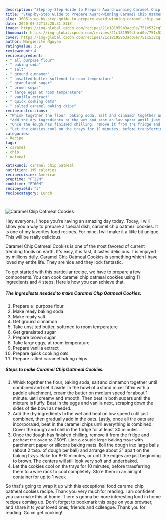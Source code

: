 ```yaml
---
description: "Step-by-Step Guide to Prepare Award-winning Caramel Chip Oatmeal Cookies"
title: "Step-by-Step Guide to Prepare Award-winning Caramel Chip Oatmeal Cookies"
slug: 3685-step-by-step-guide-to-prepare-award-winning-caramel-chip-oatmeal-cookies
date: 2020-09-22T13:28:31.831Z
image: https://img-global.cpcdn.com/recipes/21c181959b3acd0e/751x532cq70/caramel-chip-oatmeal-cookies-recipe-main-photo.jpg
thumbnail: https://img-global.cpcdn.com/recipes/21c181959b3acd0e/751x532cq70/caramel-chip-oatmeal-cookies-recipe-main-photo.jpg
cover: https://img-global.cpcdn.com/recipes/21c181959b3acd0e/751x532cq70/caramel-chip-oatmeal-cookies-recipe-main-photo.jpg
author: Marguerite Nguyen
ratingvalue: 3.9
reviewcount: 4
recipeingredient:
- " all purpose flour"
- " baking soda"
- " salt"
- " ground cinnamon"
- " unsalted butter softened to room temperature"
- " granulated sugar"
- " brown sugar"
- " large eggs at room temperature"
- " vanilla extract"
- " quick cooking oats"
- " salted caramel baking chips"
recipeinstructions:
- "Whisk together the flour, baking soda, salt and cinnamon together until combined and set it aside. In the bowl of a stand mixer fitted with a paddle attachment, cream the butter on medium speed for about 1 minute, until creamy and smooth. Then beat in both sugars until the mixture is fluffy. Beat in the eggs and vanilla next, scraping down the sides of the bowl as needed."
- "Add the dry ingredients to the wet and beat on low speed until just combined, then gradually add in the oats. Lastly, once all the oats are incorporated, beat in the caramel chips until everything is combined. Cover the dough and chill in the fridge for at least 30 minutes."
- "Once the dough has finished chilling, remove it from the fridge and preheat the oven to 350°F. Line a couple large baking trays with parchment paper or silicone baking mats. Roll the dough into large balls (about 2 tbsp. of dough per ball) and arrange about 3&#34; apart on the baking trays. Bake for 8-10 minutes, or until the edges are just beginning to brown. The centers will still look very soft and underbaked."
- "Let the cookies cool on the trays for 10 minutes, before transferring them to a wire rack to cool completely. Store them in an airtight container for up to 1 week."
categories:
- Recipe
tags:
- caramel
- chip
- oatmeal

katakunci: caramel chip oatmeal 
nutrition: 195 calories
recipecuisine: American
preptime: "PT22M"
cooktime: "PT60M"
recipeyield: "3"
recipecategory: Lunch

---
```



![Caramel Chip Oatmeal Cookies](https://img-global.cpcdn.com/recipes/21c181959b3acd0e/751x532cq70/caramel-chip-oatmeal-cookies-recipe-main-photo.jpg)

Hey everyone, I hope you're having an amazing day today. Today, I will show you a way to prepare a special dish, caramel chip oatmeal cookies. It is one of my favorites food recipes. For mine, I will make it a little bit unique. This will be really delicious.

Caramel Chip Oatmeal Cookies is one of the most favored of current trending foods on earth. It's easy, it is fast, it tastes delicious. It is enjoyed by millions daily. Caramel Chip Oatmeal Cookies is something which I have loved my entire life. They are nice and they look fantastic.




To get started with this particular recipe, we have to prepare a few components. You can cook caramel chip oatmeal cookies using 11 ingredients and 4 steps. Here is how you can achieve that.

<!--inarticleads1-->

##### The ingredients needed to make Caramel Chip Oatmeal Cookies:

1. Prepare  all purpose flour
1. Make ready  baking soda
1. Make ready  salt
1. Get  ground cinnamon
1. Take  unsalted butter, softened to room temperature
1. Get  granulated sugar
1. Prepare  brown sugar
1. Take  large eggs, at room temperature
1. Prepare  vanilla extract
1. Prepare  quick cooking oats
1. Prepare  salted caramel baking chips




<!--inarticleads2-->

##### Steps to make Caramel Chip Oatmeal Cookies:

1. Whisk together the flour, baking soda, salt and cinnamon together until combined and set it aside. In the bowl of a stand mixer fitted with a paddle attachment, cream the butter on medium speed for about 1 minute, until creamy and smooth. Then beat in both sugars until the mixture is fluffy. Beat in the eggs and vanilla next, scraping down the sides of the bowl as needed.
1. Add the dry ingredients to the wet and beat on low speed until just combined, then gradually add in the oats. Lastly, once all the oats are incorporated, beat in the caramel chips until everything is combined. Cover the dough and chill in the fridge for at least 30 minutes.
1. Once the dough has finished chilling, remove it from the fridge and preheat the oven to 350°F. Line a couple large baking trays with parchment paper or silicone baking mats. Roll the dough into large balls (about 2 tbsp. of dough per ball) and arrange about 3&#34; apart on the baking trays. Bake for 8-10 minutes, or until the edges are just beginning to brown. The centers will still look very soft and underbaked.
1. Let the cookies cool on the trays for 10 minutes, before transferring them to a wire rack to cool completely. Store them in an airtight container for up to 1 week.




So that's going to wrap it up with this exceptional food caramel chip oatmeal cookies recipe. Thank you very much for reading. I am confident you can make this at home. There's gonna be more interesting food in home recipes coming up. Don't forget to bookmark this page on your browser, and share it to your loved ones, friends and colleague. Thank you for reading. Go on get cooking!
